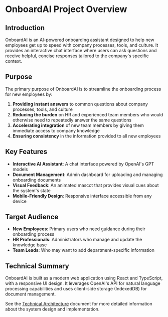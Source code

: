 # OnboardAI Project Overview

## Introduction

OnboardAI is an AI-powered onboarding assistant designed to help new employees get up to speed with company processes, tools, and culture. It provides an interactive chat interface where users can ask questions and receive helpful, concise responses tailored to the company's specific context.

## Purpose

The primary purpose of OnboardAI is to streamline the onboarding process for new employees by:

1. **Providing instant answers** to common questions about company processes, tools, and culture
2. **Reducing the burden** on HR and experienced team members who would otherwise need to repeatedly answer the same questions
3. **Accelerating integration** of new team members by giving them immediate access to company knowledge
4. **Ensuring consistency** in the information provided to all new employees

## Key Features

- **Interactive AI Assistant**: A chat interface powered by OpenAI's GPT models
- **Document Management**: Admin dashboard for uploading and managing onboarding documents
- **Visual Feedback**: An animated mascot that provides visual cues about the system's state
- **Mobile-Friendly Design**: Responsive interface accessible from any device

## Target Audience

- **New Employees**: Primary users who need guidance during their onboarding process
- **HR Professionals**: Administrators who manage and update the knowledge base
- **Team Leads**: Who may want to add department-specific information

## Technical Summary

OnboardAI is built as a modern web application using React and TypeScript, with a responsive UI design. It leverages OpenAI's API for natural language processing capabilities and uses client-side storage (IndexedDB) for document management.

See the [Technical Architecture](./architecture.md) document for more detailed information about the system design and implementation.
